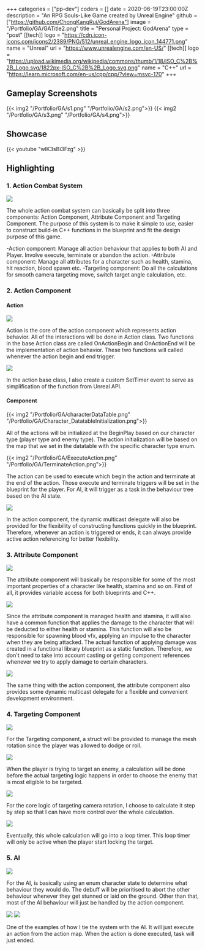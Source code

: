 +++
categories = ["pp-dev"]
coders = []
date = 2020-06-19T23:00:00Z
description = "An RPG Souls-Like Game created by Unreal Engine"
github = ["https://github.com/ChongKangRui/GodArena"]
image = "/Portfolio/GA/GATitle2.png"
title = "Personal Project: GodArena"
type = "post"
[[tech]]
logo = "https://cdn.icon-icons.com/icons2/2389/PNG/512/unreal_engine_logo_icon_144771.png"
name = "Unreal"
url = "https://www.unrealengine.com/en-US/"
[[tech]]
logo = "https://upload.wikimedia.org/wikipedia/commons/thumb/1/18/ISO_C%2B%2B_Logo.svg/1822px-ISO_C%2B%2B_Logo.svg.png"
name = "C++"
url = "https://learn.microsoft.com/en-us/cpp/cpp/?view=msvc-170"
+++

## Gameplay Screenshots

{{< img2 "/Portfolio/GA/s1.png" "/Portfolio/GA/s2.png">}}
{{< img2 "/Portfolio/GA/s3.png" "/Portfolio/GA/s4.png">}}


## Showcase

{{< youtube "wlK3sBi3Fzg" >}}


## Highlighting


### 1. Action Combat System

![](/Portfolio/GA/SystemDiagram.png)

The whole action combat system can basically be split into three components: Action Component, Attribute Component and Targeting Component. The purpose of this system is to make it simple to use, easier to construct build-in C++ functions in the blueprint and fit the design purpose of this game.

-Action component: Manage all action behaviour that applies to both AI and Player. Involve execute, terminate or abandon the action.
-Attribute component: Manage all attributes for a character such as health, stamina, hit reaction, blood spawn etc.
-Targeting component: Do all the calculations for smooth camera targeting move, switch target angle calculation, etc.

### 2. Action Component

#### Action

![](/Portfolio/GA/Action.png)

Action is the core of the action component which represents action behavior. All of the interactions will be done in Action class.  Two functions in the base Action class are called OnActionBegin and OnActionEnd will be the implementation of action behavior. These two functions will called whenever the action begin and end trigger.

![](/Portfolio/GA/ActionTimer.png)


In the action base class, I also create a custom SetTimer event to serve as simplification of the function from Unreal API.

#### Component

{{< img2 "/Portfolio/GA/characterDataTable.png" "/Portfolio/GA/Character_DatatableInitialization.png">}}

All of the actions will be initialized at the BeginPlay based on our character type (player type and enemy type). The action initialization will be based on the map that we set in the datatable with the specific character type enum. 

{{< img2 "/Portfolio/GA/ExecuteAction.png" "/Portfolio/GA/TerminateAction.png">}}

The action can be used to execute which begin the action and terminate at the end of the action. Those execute and terminate triggers will be set in the blueprint for the player. For AI, it will trigger as a task in the behaviour tree based on the AI state.

![](/Portfolio/GA/ActionComponentDelegate.png)

In the action component, the dynamic multicast delegate will also be provided for the flexibility of constructing functions quickly in the blueprint. Therefore, whenever an action is triggered or ends, it can always provide active action referencing for better flexibility. 

### 3. Attribute Component

![](/Portfolio/GA/AttributeGetter.png)

The attribute component will basically be responsible for some of the most important properties of a character like health, stamina and so on. First of all, it provides variable access for both blueprints and C++.

![](/Portfolio/GA/ApplyDamage.png)

Since the attribute component is managed health and stamina, it will also have a common function that applies the damage to the character that will be deducted to either health or stamina. This function will also be responsible for spawning blood vfx, applying an impulse to the character when they are being attacked. The actual function of applying damage was created in a functional library blueprint as a static function. Therefore, we don't need to take into account casting or getting component references whenever we try to apply damage to certain characters.

![](/Portfolio/GA/AttributeDelegate.png)

The same thing with the action component, the attribute component also provides some dynamic multicast delegate for a flexible and convenient development environment.

### 4. Targeting Component

![](/Portfolio/GA/TargetingComponentStruct.png)

For the Targeting component, a struct will be provided to manage the mesh rotation since the player was allowed to dodge or roll.

![](/Portfolio/GA/BeginTargetLogic.png)

When the player is trying to target an enemy, a calculation will be done before the actual targeting logic happens in order to choose the enemy that is most eligible to be targeted.

![](/Portfolio/GA/TargetingTickLogic2.png)

For the core logic of targeting camera rotation, I choose to calculate it step by step so that I can have more control over the whole calculation. 

![](/Portfolio/GA/TargetingTickLogic.png)

Eventually, this whole calculation will go into a loop timer. This loop timer will only be active when the player start locking the target.

### 5. AI

![](/Portfolio/GA/AIExample.png)

For the AI, is basically using an enum character state to determine what behaviour they would do. The debuff will be prioritised to abort the other behaviour whenever they get stunned or laid on the ground. Other than that, most of the AI behaviour will just be handled by the action component.

![](/Portfolio/GA/AIExecuteActionTask.png)
![](/Portfolio/GA/AIExecuteAction.png)

One of the examples of how I tie the system with the AI. It will just execute an action from the action map. When the action is done executed, task will just ended.

